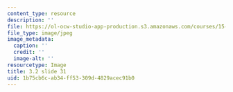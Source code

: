 ```yaml
---
content_type: resource
description: ''
file: https://ol-ocw-studio-app-production.s3.amazonaws.com/courses/15-s21-nuts-and-bolts-of-business-plans-january-iap-2014/1b75cb6cab34ff53309d4829acec91b0_Slide31.JPG
file_type: image/jpeg
image_metadata:
  caption: ''
  credit: ''
  image-alt: ''
resourcetype: Image
title: 3.2 slide 31
uid: 1b75cb6c-ab34-ff53-309d-4829acec91b0
---
```

